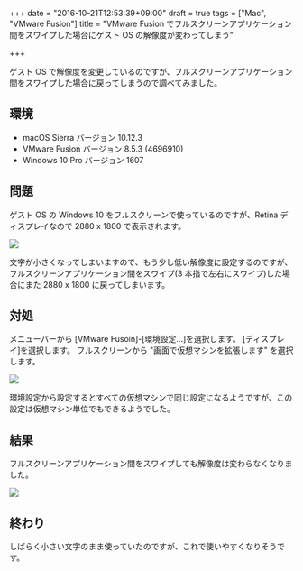 +++
date = "2016-10-21T12:53:39+09:00"
draft = true
tags = ["Mac", "VMware Fusion"]
title = "VMware Fusion でフルスクリーンアプリケーション間をスワイプした場合にゲスト OS の解像度が変わってしまう"

+++

ゲスト OS で解像度を変更しているのですが、フルスクリーンアプリケーション間をスワイプした場合に戻ってしまうので調べてみました。

<!--more-->

## 環境

* macOS Sierra バージョン 10.12.3
* VMware Fusion バージョン 8.5.3 (4696910)
* Windows 10 Pro バージョン 1607

## 問題

ゲスト OS の Windows 10 をフルスクリーンで使っているのですが、Retina ディスプレイなので 2880 x 1800 で表示されます。

![](/img/52-01.png)

文字が小さくなってしまいますので、もう少し低い解像度に設定するのですが、フルスクリーンアプリケーション間をスワイプ(3 本指で左右にスワイプ)した場合にまた 2880 x 1800 に戻ってしまいます。

## 対処

メニューバーから [VMware Fusoin]-[環境設定...]を選択します。
[ディスプレイ]を選択します。
フルスクリーンから "画面で仮想マシンを拡張します" を選択します。

![](/img/52-02.png)

環境設定から設定するとすべての仮想マシンで同じ設定になるようですが、この設定は仮想マシン単位でもできるようでした。

## 結果

フルスクリーンアプリケーション間をスワイプしても解像度は変わらなくなりました。

![](/img/52-03.png)

## 終わり

しばらく小さい文字のまま使っていたのですが、これで使いやすくなりそうです。
